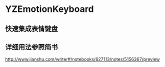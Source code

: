 # YZEmotionKeyboard
## 快速集成表情键盘
## 详细用法参照简书
http://www.jianshu.com/writer#/notebooks/627113/notes/5156367/preview
